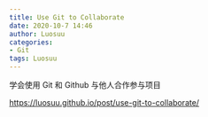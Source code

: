 ```yaml
---
title: Use Git to Collaborate
date: 2020-10-7 14:46
author: Luosuu
categories:
- Git
tags: Luosuu
---
```



学会使用 Git 和 Github 与他人合作参与项目

https://luosuu.github.io/post/use-git-to-collaborate/